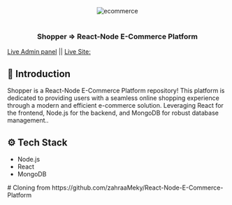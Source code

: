 <div align="center">
<img src="https://github.com/zahraaMeky/React-Node-E-Commerce-Platform/assets/123356306/c2fed1f1-6450-4c0a-858e-e126b905b174" alt="ecommerce" />
</div>
<div align="left">
<br/>
  <h3 align="center">Shopper => React-Node E-Commerce Platform</h3>
  <a href="https://ecommerceadmin-27ol.onrender.com">Live Admin panel</a> 
  <span>||</span>
  <a href="https://ecommerce-0ii0.onrender.com">Live Site:</a>
  
  ## <a name="introduction">🤖 Introduction</a>

Shopper is a React-Node E-Commerce Platform repository! This platform is dedicated to providing users with a seamless online shopping experience through a modern and efficient e-commerce solution. Leveraging React for the frontend, Node.js for the backend, and MongoDB for robust database management..

## <a name="tech-stack">⚙️ Tech Stack</a>

- Node.js
- React
- MongoDB
</div>
# Cloning from https://github.com/zahraaMeky/React-Node-E-Commerce-Platform
